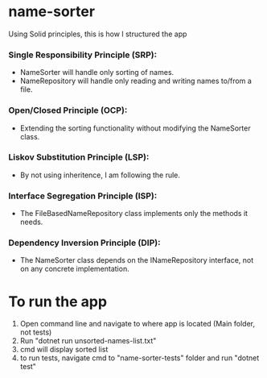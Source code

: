 # name-sorter

Using Solid principles, this is how I structured the app

### Single Responsibility Principle (SRP):
- NameSorter will handle only sorting of names.
- NameRepository will handle only reading and writing names to/from a file.
### Open/Closed Principle (OCP):
- Extending the sorting functionality without modifying the NameSorter class.
### Liskov Substitution Principle (LSP):
- By not using inheritence, I am following the rule.
### Interface Segregation Principle (ISP):
- The FileBasedNameRepository class implements only the methods it needs.
### Dependency Inversion Principle (DIP):
- The NameSorter class depends on the INameRepository interface, not on any concrete implementation.

# To run the app
1. Open command line and navigate to where app is located (Main folder, not tests)
2. Run "dotnet run unsorted-names-list.txt"
3. cmd will display sorted list
4. to run tests, navigate cmd to "name-sorter-tests" folder and run "dotnet test"
